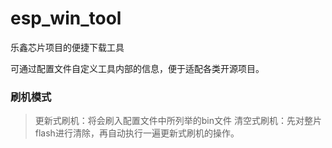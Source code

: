 # esp_win_tool
乐鑫芯片项目的便捷下载工具

可通过配置文件自定义工具内部的信息，便于适配各类开源项目。

### 刷机模式
> 更新式刷机：将会刷入配置文件中所列举的bin文件
> 清空式刷机：先对整片flash进行清除，再自动执行一遍更新式刷机的操作。
